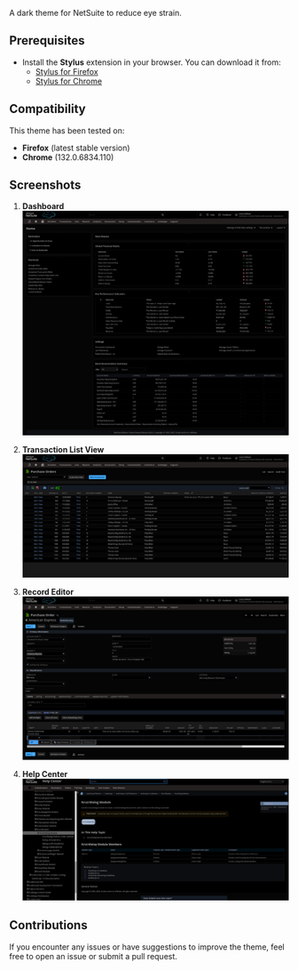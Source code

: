 A dark theme for NetSuite to reduce eye strain.

## Prerequisites
- Install the **Stylus** extension in your browser. You can download it from:
  - [Stylus for Firefox](https://addons.mozilla.org/en-US/firefox/addon/styl-us/)
  - [Stylus for Chrome](https://chrome.google.com/webstore/detail/stylus/clngdbkpkpeebahjckkjfobafhncgmne)

## Compatibility
This theme has been tested on:
- **Firefox** (latest stable version)
- **Chrome** (132.0.6834.110)

## Screenshots

1. **Dashboard**  
   ![Dashboard](https://raw.githubusercontent.com/FJG309/Netsuite-Darkmode/refs/heads/main/home.png)

2. **Transaction List View**  
   ![Transaction List](https://raw.githubusercontent.com/FJG309/Netsuite-Darkmode/refs/heads/main/purchase_orders.png)

3. **Record Editor**  
   ![Record Editor](https://raw.githubusercontent.com/FJG309/Netsuite-Darkmode/refs/heads/main/record.png)

4. **Help Center**  
   ![Help Center](https://raw.githubusercontent.com/FJG309/Netsuite-Darkmode/refs/heads/main/help_center.png)

## Contributions
If you encounter any issues or have suggestions to improve the theme, feel free to open an issue or submit a pull request.
